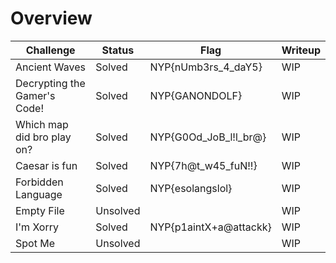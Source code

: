 # Overview

| Challenge  | Status | Flag | Writeup
| ------------- | ------------- |---------| -----|
| Ancient Waves | Solved  | NYP{nUmb3rs_4_daY5}  |  WIP  |
| Decrypting the Gamer's Code!  | Solved | NYP{GANONDOLF}   | WIP  |
| Which map did bro play on? |Solved | NYP{G0Od_JoB_l!l_br@}     |  WIP  |
| Caesar is fun | Solved | NYP{7h@t_w45_fuN!!}     |  WIP  |
| Forbidden Language | Solved | NYP{esolangslol}     |  WIP  |
| Empty File | Unsolved |      |  WIP  |
| I'm Xorry | Solved | NYP{p1aintX+a@attackk}     |  WIP  |
| Spot Me | Unsolved |      |  WIP  |